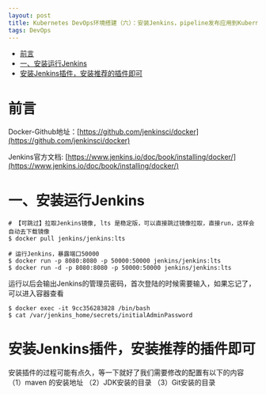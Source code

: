 ```yaml
---
layout: post
title: Kubernetes DevOps环境搭建（六）：安装Jenkins，pipeline发布应用到Kubernetes集群
tags: DevOps
---
```

<!-- TOC -->

- [前言](#前言)
- [一、安装运行Jenkins](#一安装运行jenkins)
- [安装Jenkins插件，安装推荐的插件即可](#安装jenkins插件安装推荐的插件即可)

<!-- /TOC -->
# 前言
Docker-Github地址：[https://github.com/jenkinsci/docker](https://github.com/jenkinsci/docker)

Jenkins官方文档: [https://www.jenkins.io/doc/book/installing/docker/](https://www.jenkins.io/doc/book/installing/docker/)

# 一、安装运行Jenkins

``` shell
# 【可跳过】拉取Jenkins镜像, lts 是稳定版，可以直接跳过镜像拉取，直接run，这样会自动去下载镜像
$ docker pull jenkins/jenkins:lts

# 运行Jenkins，暴露端口50000
$ docker run -p 8080:8080 -p 50000:50000 jenkins/jenkins:lts
$ docker run -d -p 8080:8080 -p 50000:50000 jenkins/jenkins:lts

```

运行以后会输出Jenkins的管理员密码，首次登陆的时候需要输入，如果忘记了，可以进入容器查看

``` shell
$ docker exec -it 9cc356283828 /bin/bash
$ cat /var/jenkins_home/secrets/initialAdminPassword
```


# 安装Jenkins插件，安装推荐的插件即可

安装插件的过程可能有点久，等一下就好了我们需要修改的配置有以下的内容
 （1）maven 的安装地址
 （2）JDK安装的目录
 （3）Git安装的目录



